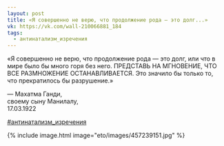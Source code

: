 ```yaml
---
layout: post
title: «Я совершенно не верю, что продолжение рода — это долг...»
vk: https://vk.com/wall-210066881_184
tags:
  - антинатализм_изречения
---
```

«Я совершенно не верю, что продолжение рода — это долг, или что в мире  было бы много горя без него. ПРЕДСТАВЬ НА МГНОВЕНИЕ, ЧТО ВСЕ РАЗМНОЖЕНИЕ ОСТАНАВЛИВАЕТСЯ. Это значило бы только то, что прекратилось бы разрушение.»

— Махатма Ганди,<br>
своему сыну Манилалу,<br>
17.03.1922

[#антинатализм_изречения](poisk.html#антинатализм_изречения)

{% include image.html image="eto/images/457239151.jpg" %}